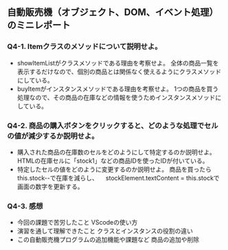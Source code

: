 ## 自動販売機（オブジェクト、DOM、イベント処理）のミニレポート
### Q4-1. Itemクラスのメソッドについて説明せよ。
* showItemListがクラスメソッドである理由を考察せよ。
全体の商品一覧を表示するだけなので、個別の商品とは関係なく使えるようにクラスメソッドにしている。
* buyItemがインスタンスメソッドである理由を考察せよ。
  1つの商品を買う処理なので、その商品の在庫などの情報を使うためインスタンスメソッドにしている。

### Q4-2. 商品の購入ボタンをクリックすると、どのような処理でセルの値が減少するか説明せよ。
* 購入された商品の在庫数のセルをどのようにして特定するのか説明せよ。
  HTMLの在庫セルに「stock1」などの商品IDを使ったIDが付いている。
* 特定したセルの値をどのように変更するのか説明せよ。
  商品を買ったらthis.stock--で在庫を減らし、
　stockElement.textContent = this.stockで画面の数字を更新する。
### Q4-3. 感想
* 今回の課題で苦労したこと
  VScodeの使い方
* 演習を通して理解できたこと
  クラスとインスタンスの役割の違い
* この自動販売機プログラムの追加機能や課題など
  商品の追加や削除

